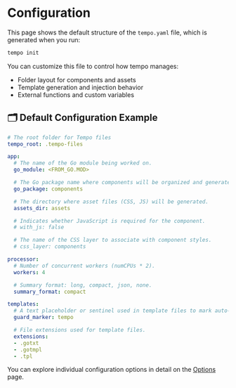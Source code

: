# Configuration

This page shows the default structure of the `tempo.yaml` file, which is generated when you run:

```bash
tempo init
```

You can customize this file to control how tempo manages:

- Folder layout for components and assets
- Template generation and injection behavior
- External functions and custom variables

## 🗂 Default Configuration Example

```yaml
# The root folder for Tempo files
tempo_root: .tempo-files

app:
  # The name of the Go module being worked on.
  go_module: <FROM_GO.MOD>

  # The Go package name where components will be organized and generated.
  go_package: components

  # The directory where asset files (CSS, JS) will be generated.
  assets_dir: assets

  # Indicates whether JavaScript is required for the component.
  # with_js: false

  # The name of the CSS layer to associate with component styles.
  # css_layer: components

processor:
  # Number of concurrent workers (numCPUs * 2).
  workers: 4

  # Summary format: long, compact, json, none.
  summary_format: compact

templates:
  # A text placeholder or sentinel used in template files to mark auto-generated content.
  guard_marker: tempo

  # File extensions used for template files.
  extensions:
  - .gotxt
  - .gotmpl
  - .tpl
```

You can explore individual configuration options in detail on the [Options](../config/options.md) page.
